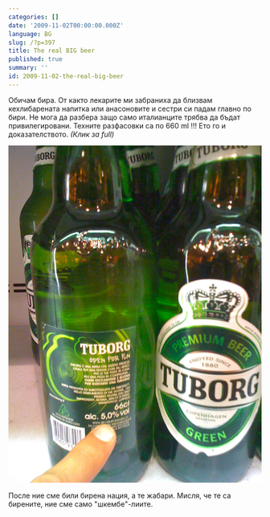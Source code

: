 ```yaml
---
categories: []
date: '2009-11-02T00:00:00.000Z'
language: BG
slug: /?p=397
title: The real BIG beer
published: true
summary: ''
id: 2009-11-02-the-real-big-beer
---
```


Обичам бира. От както лекарите ми забраниха да близвам кехлибарената напитка или анасоновите и сестри си падам главно по бири. Не мога да разбера защо само италианците трябва да бъдат привилегировани. Техните разфасовки са по 660 ml !!! Ето го и доказателството. _(Клик за full)_

![Бира Tuborg](https://raw.githubusercontent.com/kirilchristov/blog_images/main/2009/11/IMG_0181.jpg)


После ние сме били бирена нация, а те жабари. Мисля, че те са бирените, ние сме само "шкембе"-лиите.
